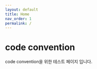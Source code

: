 ```yaml
---
layout: default
title: Home
nav_order: 1
permalink: /
---
```

#  code convention
code convention을 위한 테스트 페이지 입니다.